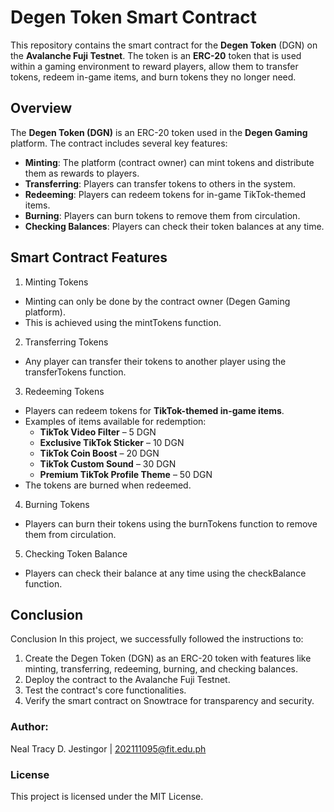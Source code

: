 # Degen Token Smart Contract

This repository contains the smart contract for the **Degen Token** (DGN) on the **Avalanche Fuji Testnet**. The token is an **ERC-20** token that is used within a gaming environment to reward players, allow them to transfer tokens, redeem in-game items, and burn tokens they no longer need.

## Overview

The **Degen Token (DGN)** is an ERC-20 token used in the **Degen Gaming** platform. The contract includes several key features:

- **Minting**: The platform (contract owner) can mint tokens and distribute them as rewards to players.
- **Transferring**: Players can transfer tokens to others in the system.
- **Redeeming**: Players can redeem tokens for in-game TikTok-themed items.
- **Burning**: Players can burn tokens to remove them from circulation.
- **Checking Balances**: Players can check their token balances at any time.

## Smart Contract Features

1. Minting Tokens
- Minting can only be done by the contract owner (Degen Gaming platform).
- This is achieved using the mintTokens function.

2. Transferring Tokens
- Any player can transfer their tokens to another player using the transferTokens function.

3. Redeeming Tokens
- Players can redeem tokens for **TikTok-themed in-game items**.
- Examples of items available for redemption:
  - **TikTok Video Filter** – 5 DGN
  - **Exclusive TikTok Sticker** – 10 DGN
  - **TikTok Coin Boost** – 20 DGN
  - **TikTok Custom Sound** – 30 DGN
  - **Premium TikTok Profile Theme** – 50 DGN
- The tokens are burned when redeemed.

4. Burning Tokens
- Players can burn their tokens using the burnTokens function to remove them from circulation.

5. Checking Token Balance
- Players can check their balance at any time using the checkBalance function.

## Conclusion
Conclusion
In this project, we successfully followed the instructions to:
1. Create the Degen Token (DGN) as an ERC-20 token with features like minting, transferring, redeeming, burning, and checking balances.
2. Deploy the contract to the Avalanche Fuji Testnet.
3. Test the contract's core functionalities.
4. Verify the smart contract on Snowtrace for transparency and security.

### Author:
Neal Tracy D. Jestingor | 202111095@fit.edu.ph

### License
This project is licensed under the MIT License.


